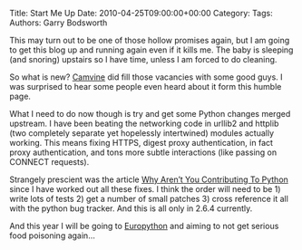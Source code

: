 Title: Start Me Up
Date: 2010-04-25T09:00:00+00:00
Category: 
Tags: 
Authors: Garry Bodsworth

This may turn out to be one of those hollow promises again, but I am going to get this blog up and running again even if it kills me. The baby is sleeping (and snoring) upstairs so I have time, unless I am forced to do cleaning.

So what is new? [Camvine][1] did fill those vacancies with some good guys. I was surprised to hear some people even heard about it form this humble page.

What I need to do now though is try and get some Python changes merged upstream. I have been beating the networking code in urllib2 and httplib (two completely separate yet hopelessly intertwined) modules actually working. This means fixing HTTPS, digest proxy authentication, in fact proxy authentication, and tons more subtle interactions (like passing on CONNECT requests).

Strangely prescient was the article [Why Aren&#8217;t You Contributing To Python][2] since I have worked out all these fixes. I think the order will need to be 1) write lots of tests 2) get a number of small patches 3) cross reference it all with the python bug tracker. And this is all only in 2.6.4 currently.

And this year I will be going to [Europython][3] and aiming to not get serious food poisoning again&#8230;

 [1]: http://www.camvine.com
 [2]: http://jessenoller.com/2010/04/22/why-arent-you-contributing-to-python/
 [3]: http://www.europython.eu/